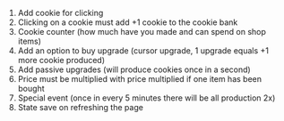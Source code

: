 1) Add cookie for clicking
2) Clicking on a cookie must add +1 cookie to the cookie bank
3) Cookie counter (how much have you made and can spend on shop items)
4) Add an option to buy upgrade (cursor upgrade, 1 upgrade equals +1 more cookie produced)
5) Add passive upgrades (will produce cookies once in a second)
6) Price must be multiplied with price multiplied if one item has been bought
7) Special event (once in every 5 minutes there will be all production 2x)
8) State save on refreshing the page